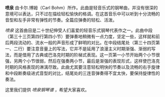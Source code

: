 

**喷泉** 由卡尔.博姆（Carl
Bohm）所作。此曲是轻音乐式的钢琴曲，并没有很深的意境可以表达，只不过在描绘轻松愉快的格调。在这首音乐中可以听到十分流畅的音型和左手非常有弹性的节奏。全篇应弹奏的轻松、活泼。

_喷泉_
这首曲目是二十世纪伸受人们喜爱的轻音乐式钢琴代表作之一。此曲中段（第三十三页第四行第四小节）要弹奏地稍微有一点力度，坚定一些，这样就和前后两段流动的、流水一般的声音形成了鲜明的对比。在中段结尾处（第三十四页第一、二行）要注意音量上的写法，它并不是延用了浪漫主义时期渐强、渐弱的写法，而是借用了古典或巴洛克时期的阶梯式表现。这一页第一小节开始两个小节很强，另两个小节很弱，然后在强奏两小节，最后是渐强的表现形式，这样使巴洛克时期的风格表现的淋漓尽致。此曲尤其要注意轻松明快的节奏以及流畅的右手旋律和中段断奏级进式音型的对比，结尾处的三连音弹奏得不宜太快，要保持旋律性的奏法。

这里我们提供 _喷泉钢琴谱_ ，希望大家喜欢。

